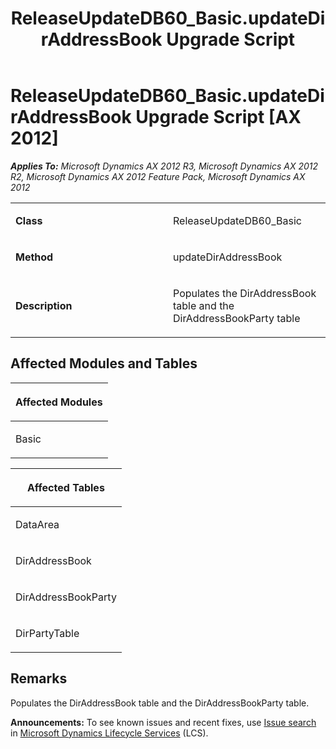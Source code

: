 ﻿---
title: ReleaseUpdateDB60_Basic.updateDirAddressBook Upgrade Script
TOCTitle: ReleaseUpdateDB60_Basic.updateDirAddressBook Upgrade Script
ms:assetid: c8df0084-d480-4376-53f1-db39795f69a4
ms:mtpsurl: https://msdn.microsoft.com/en-us/library/JJ719604(v=AX.60)
ms:contentKeyID: 49711171
ms.date: 05/18/2015
mtps_version: v=AX.60
---

# ReleaseUpdateDB60\_Basic.updateDirAddressBook Upgrade Script [AX 2012]


_**Applies To:** Microsoft Dynamics AX 2012 R3, Microsoft Dynamics AX 2012 R2, Microsoft Dynamics AX 2012 Feature Pack, Microsoft Dynamics AX 2012_

<table>
<colgroup>
<col style="width: 50%" />
<col style="width: 50%" />
</colgroup>
<tbody>
<tr class="odd">
<td><p><strong>Class</strong></p></td>
<td><p>ReleaseUpdateDB60_Basic</p></td>
</tr>
<tr class="even">
<td><p><strong>Method</strong></p></td>
<td><p>updateDirAddressBook</p></td>
</tr>
<tr class="odd">
<td><p><strong>Description</strong></p></td>
<td><p>Populates the DirAddressBook table and the DirAddressBookParty table</p></td>
</tr>
</tbody>
</table>


## Affected Modules and Tables

<table>
<colgroup>
<col style="width: 100%" />
</colgroup>
<thead>
<tr class="header">
<th><p>Affected Modules</p></th>
</tr>
</thead>
<tbody>
<tr class="odd">
<td><p>Basic</p></td>
</tr>
</tbody>
</table>


<table>
<colgroup>
<col style="width: 100%" />
</colgroup>
<thead>
<tr class="header">
<th><p>Affected Tables</p></th>
</tr>
</thead>
<tbody>
<tr class="odd">
<td><p>DataArea</p></td>
</tr>
<tr class="even">
<td><p>DirAddressBook</p></td>
</tr>
<tr class="odd">
<td><p>DirAddressBookParty</p></td>
</tr>
<tr class="even">
<td><p>DirPartyTable</p></td>
</tr>
</tbody>
</table>


## Remarks

Populates the DirAddressBook table and the DirAddressBookParty table.

  
**Announcements:** To see known issues and recent fixes, use [Issue search](http://go.microsoft.com/fwlink/?linkid=389258) in [Microsoft Dynamics Lifecycle Services](http://go.microsoft.com/fwlink/?linkid=306505) (LCS).

